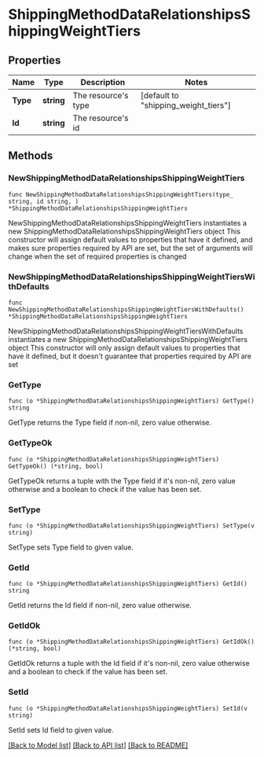 # ShippingMethodDataRelationshipsShippingWeightTiers

## Properties

Name | Type | Description | Notes
------------ | ------------- | ------------- | -------------
**Type** | **string** | The resource&#39;s type | [default to "shipping_weight_tiers"]
**Id** | **string** | The resource&#39;s id | 

## Methods

### NewShippingMethodDataRelationshipsShippingWeightTiers

`func NewShippingMethodDataRelationshipsShippingWeightTiers(type_ string, id string, ) *ShippingMethodDataRelationshipsShippingWeightTiers`

NewShippingMethodDataRelationshipsShippingWeightTiers instantiates a new ShippingMethodDataRelationshipsShippingWeightTiers object
This constructor will assign default values to properties that have it defined,
and makes sure properties required by API are set, but the set of arguments
will change when the set of required properties is changed

### NewShippingMethodDataRelationshipsShippingWeightTiersWithDefaults

`func NewShippingMethodDataRelationshipsShippingWeightTiersWithDefaults() *ShippingMethodDataRelationshipsShippingWeightTiers`

NewShippingMethodDataRelationshipsShippingWeightTiersWithDefaults instantiates a new ShippingMethodDataRelationshipsShippingWeightTiers object
This constructor will only assign default values to properties that have it defined,
but it doesn't guarantee that properties required by API are set

### GetType

`func (o *ShippingMethodDataRelationshipsShippingWeightTiers) GetType() string`

GetType returns the Type field if non-nil, zero value otherwise.

### GetTypeOk

`func (o *ShippingMethodDataRelationshipsShippingWeightTiers) GetTypeOk() (*string, bool)`

GetTypeOk returns a tuple with the Type field if it's non-nil, zero value otherwise
and a boolean to check if the value has been set.

### SetType

`func (o *ShippingMethodDataRelationshipsShippingWeightTiers) SetType(v string)`

SetType sets Type field to given value.


### GetId

`func (o *ShippingMethodDataRelationshipsShippingWeightTiers) GetId() string`

GetId returns the Id field if non-nil, zero value otherwise.

### GetIdOk

`func (o *ShippingMethodDataRelationshipsShippingWeightTiers) GetIdOk() (*string, bool)`

GetIdOk returns a tuple with the Id field if it's non-nil, zero value otherwise
and a boolean to check if the value has been set.

### SetId

`func (o *ShippingMethodDataRelationshipsShippingWeightTiers) SetId(v string)`

SetId sets Id field to given value.



[[Back to Model list]](../README.md#documentation-for-models) [[Back to API list]](../README.md#documentation-for-api-endpoints) [[Back to README]](../README.md)


